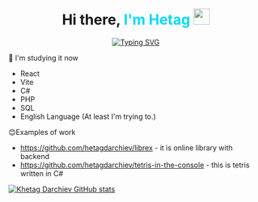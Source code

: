 <h1 align="center">Hi there, <span style="color: #00D9F7;">I'm Hetag</span> 
<img src="https://github.com/blackcater/blackcater/raw/main/images/Hi.gif" height="32"/></h1>
<div align="center">
  <a href="https://github.com/hetagdarchiev">
    <img src="https://readme-typing-svg.herokuapp.com?font=Calibri&weight=700&size=34&pause=1000&color=F70000&center=true&vCenter=true&repeat=false&width=435&lines=Welcome+to+my+profile" alt="Typing SVG" />
  </a>
</div>

🌱 I'm studying it now
- React
- Vite
- C#
- PHP
- SQL
- English Language (At least I'm trying to.)

😊Examples of work
- https://github.com/hetagdarchiev/librex - it is online library with backend
- https://github.com/hetagdarchiev/tetris-in-the-console - this is tetris written in C#

[![Khetag Darchiev GitHub stats](https://github-readme-stats.vercel.app/api?username=hetagdarchiev&show_icons=true&theme=radical)](https://github.com/ваш_ник)  

